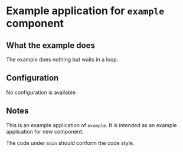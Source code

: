 # Example application for `example` component

## What the example does

The example does nothing but waits in a loop.

## Configuration

No configuration is available.

## Notes

This is an example application of `example`. It is intended as an example
application for new component.

The code under `main` should conform the code style.
